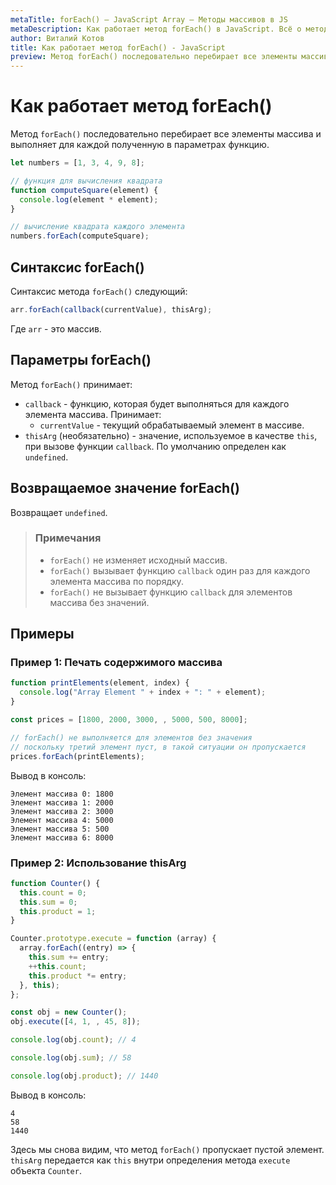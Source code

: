```yaml
---
metaTitle: forEach() – JavaScript Array – Методы массивов в JS
metaDescription: Как работает метод forEach() в JavaScript. Всё о методах работы с массивами в JavaScript | База знаний PurpleSchool
author: Виталий Котов
title: Как работает метод forEach() - JavaScript
preview: Метод forEach() последовательно перебирает все элементы массива и выполняет для каждой полученную в параметрах функцию...
---
```


# Как работает метод forEach()

Метод `forEach()` последовательно перебирает все элементы массива и выполняет для каждой полученную в параметрах функцию.

```javascript
let numbers = [1, 3, 4, 9, 8];

// функция для вычисления квадрата
function computeSquare(element) {
  console.log(element * element);
}

// вычисление квадрата каждого элемента
numbers.forEach(computeSquare);
```

## Синтаксис forEach()

Синтаксис метода `forEach()` следующий:

```javascript
arr.forEach(callback(currentValue), thisArg);
```

Где `arr` - это массив.

## Параметры forEach()

Метод `forEach()` принимает:

- `callback` - функцию, которая будет выполняться для каждого элемента массива. Принимает:
  - `currentValue` - текущий обрабатываемый элемент в массиве.
- `thisArg` (необязательно) - значение, используемое в качестве `this`, при вызове функции `callback`. По умолчанию определен как `undefined`.

## Возвращаемое значение forEach()

Возвращает `undefined`.

> ### Примечания
>
> - `forEach()` не изменяет исходный массив.
> - `forEach()` вызывает функцию `callback` один раз для каждого элемента массива по порядку.
> - `forEach()` не вызывает функцию `callback` для элементов массива без значений.

## Примеры

### Пример 1: Печать содержимого массива

```javascript
function printElements(element, index) {
  console.log("Array Element " + index + ": " + element);
}

const prices = [1800, 2000, 3000, , 5000, 500, 8000];

// forEach() не выполняется для элементов без значения
// поскольку третий элемент пуст, в такой ситуации он пропускается
prices.forEach(printElements);
```

Вывод в консоль:

```
Элемент массива 0: 1800
Элемент массива 1: 2000
Элемент массива 2: 3000
Элемент массива 4: 5000
Элемент массива 5: 500
Элемент массива 6: 8000
```

### Пример 2: Использование thisArg

```javascript
function Counter() {
  this.count = 0;
  this.sum = 0;
  this.product = 1;
}

Counter.prototype.execute = function (array) {
  array.forEach((entry) => {
    this.sum += entry;
    ++this.count;
    this.product *= entry;
  }, this);
};

const obj = new Counter();
obj.execute([4, 1, , 45, 8]);

console.log(obj.count); // 4

console.log(obj.sum); // 58

console.log(obj.product); // 1440
```

Вывод в консоль:

```
4
58
1440
```

Здесь мы снова видим, что метод `forEach()` пропускает пустой элемент. `thisArg` передается как `this` внутри определения метода `execute` объекта `Counter`.
